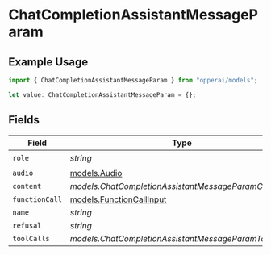 # ChatCompletionAssistantMessageParam

## Example Usage

```typescript
import { ChatCompletionAssistantMessageParam } from "opperai/models";

let value: ChatCompletionAssistantMessageParam = {};
```

## Fields

| Field                                                      | Type                                                       | Required                                                   | Description                                                |
| ---------------------------------------------------------- | ---------------------------------------------------------- | ---------------------------------------------------------- | ---------------------------------------------------------- |
| `role`                                                     | *string*                                                   | :heavy_check_mark:                                         | N/A                                                        |
| `audio`                                                    | [models.Audio](../models/audio.md)                         | :heavy_minus_sign:                                         | N/A                                                        |
| `content`                                                  | *models.ChatCompletionAssistantMessageParamContent2*       | :heavy_minus_sign:                                         | N/A                                                        |
| `functionCall`                                             | [models.FunctionCallInput](../models/functioncallinput.md) | :heavy_minus_sign:                                         | N/A                                                        |
| `name`                                                     | *string*                                                   | :heavy_minus_sign:                                         | N/A                                                        |
| `refusal`                                                  | *string*                                                   | :heavy_minus_sign:                                         | N/A                                                        |
| `toolCalls`                                                | *models.ChatCompletionAssistantMessageParamToolCall*[]     | :heavy_minus_sign:                                         | N/A                                                        |